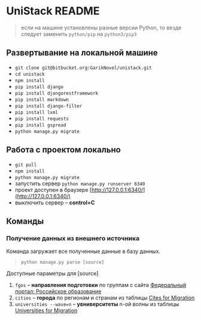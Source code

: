 # UniStack README

> если на машине установлены разные версии Python, то везде следует заменить `python/pip` на `python3/pip3` 

## Развертывание на локальной машине
+ `git clone git@bitbucket.org:GarikNovel/unistack.git`
+ `cd unistack`
+ `npm install`
+ `pip install django`
+ `pip install djangorestframework`
+ `pip install markdown`
+ `pip install django-filter`
+ `pip install lxml`
+ `pip install requests`
+ `pip install gspread`
+ `python manage.py migrate`

## Работа с проектом локально
+ `git pull`
+ `npm install`
+ `python manage.py migrate`
+ запустить сервер `python manage.py runserver 6340`
+ проект доступен в браузере [http://127.0.0.1:6340/](http://127.0.0.1:6340/)
+ выключить сервер – **control+C**

## Команды
### Получение данных из внешнего источника 
Команда загружает все полученные данные в базу данных. 
> `python manage.py parse [source]`

Доступные параметры для [source]

1. `fgos` – **направления подготовки** по группам с сайта [Федеральный портал: Российское образование](http://www.edu.ru/abitur/act.6/index.php)
2. `cities` – **города** по регионам и странам из таблицы [Cites for Migration](https://docs.google.com/spreadsheets/d/1Mp9r7CNxVnKip-tLAFpbGp4K_MY2iUrbrBOQBcsKLVE/edit?usp=sharing)
3. `universities --wave=n` – **увниверситеты** n-ой волны из таблицы [Universities for Migration](https://docs.google.com/spreadsheets/d/15Q8sDyG_eBUHMcriIAHTmwDcdSdJSSLNAo34iBZKyJk/edit?usp=sharing)
